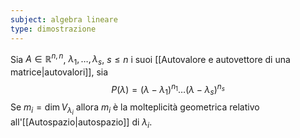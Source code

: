 ```yaml
---
subject: algebra lineare
type: dimostrazione
---
```

Sia $A\in\mathbb{R}^{n,n}$, $\lambda_1,\dots,\lambda_s$, $s\le n$ i suoi [[Autovalore e autovettore di una matrice|autovalori]], sia 
$$
P(\lambda)=(\lambda-\lambda_1)^{n_1}\dots(\lambda-\lambda_s)^{n_s}
$$
Se $m_i=\dim V_{\lambda_i}$ allora $m_i$ è la molteplicità geometrica relativo all'[[Autospazio|autospazio]] di $\lambda_i$.